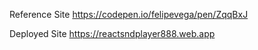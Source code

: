 Reference Site
  https://codepen.io/felipevega/pen/ZqqBxJ

Deployed Site
https://reactsndplayer888.web.app
